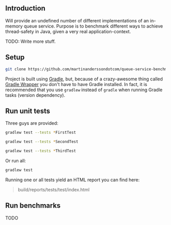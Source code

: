 ## Introduction

Will provide an undefined number of different implementations of an in-memory
queue service. Purpose is to benchmark different ways to achieve thread-safety
in Java, given a very real application-context.

TODO: Write more stuff.



## Setup

```sh
git clone https://github.com/martinanderssondotcom/queue-service-benchmark
```

Project is built using [Gradle], but, because of a crazy-awesome thing called
[Gradle Wrapper] you don't have to have Gradle installed. In fact, it is
recommended that you use `gradlew` instead of `gradle` when running Gradle tasks
(version dependency).



## Run unit tests

Three guys are provided:

```sh
gradlew test --tests *FirstTest
```

```sh
gradlew test --tests *SecondTest
```

```sh
gradlew test --tests *ThirdTest
```

Or run all:

```sh
gradlew test
```

Running one or all tests yield an HTML report you can find here:

> build/reports/tests/test/index.html



## Run benchmarks

TODO



[Gradle]: <https://gradle.org>
[Gradle Wrapper]: https://docs.gradle.org/current/userguide/gradle_wrapper.html